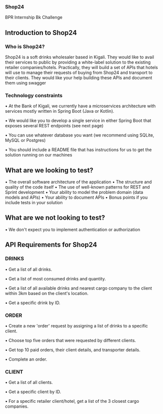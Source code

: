### Shop24
BPR Internship Bk Challenge

## Introduction to Shop24

### Who is Shop24?
Shop24 is a soft drinks wholesaler based in Kigali. They would like to avail their services to public by providing a white-label solution to the
existing retailer companies/hotels. Practically, they will build a set of APIs that hotels will use to manage their requests of buying from
Shop24 and transport to their clients. They would like your help building these APIs and document them using swagger

### Technology constraints
• At the Bank of Kigali, we currently have a microservices architecture with services mostly written in Spring Boot (Java or Kotlin).

• We would like you to develop a single service in either Spring Boot that exposes several REST endpoints (see next page)

• You can use whatever database you want (we recommend using SQLite, MySQL or Postgres)

• You should include a README file that has instructions for us to get the solution running on our machines

## What are we looking to test?
• The overall software architecture of the application
• The structure and quality of the code itself
• The use of well-known patterns for REST and Sprint development
• Your ability to model the problem domain (data models and APIs)
• Your ability to document APIs
• Bonus points if you include tests in your solution

## What are we not looking to test?
• We don't expect you to implement authentication or authorization

## API Requirements for Shop24

### DRINKS
• Get a list of all drinks.

• Get a list of most consumed drinks and quantity.

• Get a list of all available drinks and nearest cargo company to the client within 3km based on the client's location.

• Get a specific drink by ID.

### ORDER
• Create a new 'order' request by assigning a list of drinks to a specific client.

• Choose top five orders that were requested by different clients.

• Get top 10 paid orders, their client details, and transporter details.

• Complete an order.

### CLIENT
• Get a list of all clients.

• Get a specific client by ID.

• For a specific retailer client/hotel, get a list of the 3 closest cargo companies.
